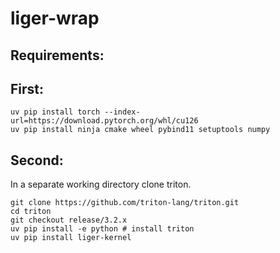 # liger-wrap

## Requirements:

## First:

    uv pip install torch --index-url=https://download.pytorch.org/whl/cu126
    uv pip install ninja cmake wheel pybind11 setuptools numpy

## Second:

In a separate working directory clone triton.

    git clone https://github.com/triton-lang/triton.git
    cd triton
    git checkout release/3.2.x
    uv pip install -e python # install triton
    uv pip install liger-kernel